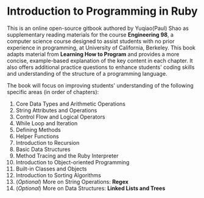 # Introduction to Programming in Ruby

This is an online open-source gitbook authored by Yuqiao\(Paul\) Shao as supplementary reading materials for the course **Engineering 98**, a computer science course designed to assist students with no prior experience in programming, at University of California, Berkeley. This book adapts material from **Learning How to Program** and provides a more concise, example-based explanation of the key content in each chapter. It also offers additional practice questions to enhance students' coding skills and understanding of the structure of a programming language.

The book will focus on improving students' understanding of the following specific areas \(in order of chapters\):

1. Core Data Types and Arithmetic Operations
2. String Attributes and Operations
3. Control Flow and Logical Operators
4. While Loop and Iteration
5. Defining Methods
6. Helper Functions
7. Introduction to Recursion
8. Basic Data Structures
9. Method Tracing and the Ruby Interpreter
10. Introduction to Object-oriented Programming
11. Built-in Classes and Objects
12. Introduction to Sorting Algorithms
13. \(_Optional_\) More on String Operations: **Regex**
14. \(_Optional_\) More on Data Structures: **Linked Lists and Trees**

  




